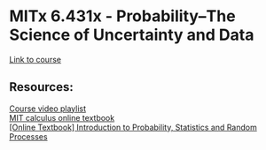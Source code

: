 # MITx 6.431x - Probability–The Science of Uncertainty and Data

[Link to course](https://learning.edx.org/course/course-v1:MITx+6.431x+2T2021/home)

## Resources:
[Course video playlist](https://www.youtube.com/playlist?list=PLUl4u3cNGP60hI9ATjSFgLZpbNJ7myAg6) <br>
[MIT calculus online textbook](https://ocw.mit.edu/resources/res-18-001-calculus-online-textbook-spring-2005/textbook/) <br>
[[Online Textbook] Introduction to Probability, Statistics and Random Processes](https://www.probabilitycourse.com/) <br>
